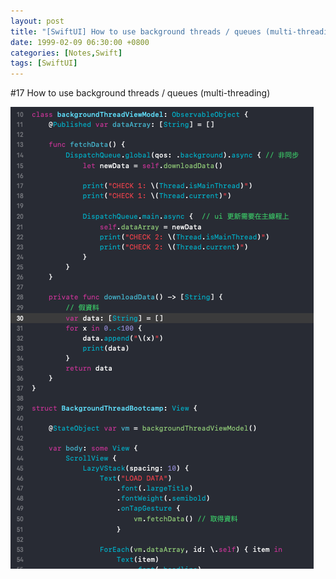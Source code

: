 ```yaml
---
layout: post
title: "[SwiftUI] How to use background threads / queues (multi-threading)"
date: 1999-02-09 06:30:00 +0800
categories: [Notes,Swift]
tags: [SwiftUI]
---
```


#17 How to use background threads / queues (multi-threading)

![](/assets/img/post/swiftui-how-to-use-background-threads-queues-multi-threading.png)

